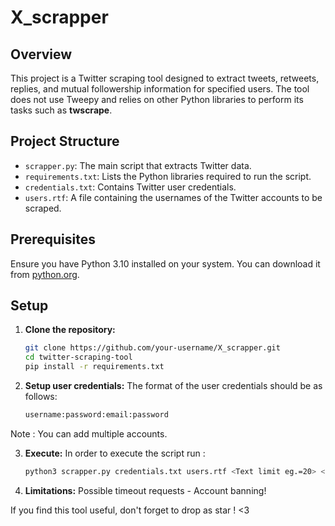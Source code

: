 # X_scrapper

## Overview

This project is a Twitter scraping tool designed to extract tweets, retweets, replies, and mutual followership information for specified users. The tool does not use Tweepy and relies on other Python libraries to perform its tasks such as **twscrape**.

## Project Structure

- `scrapper.py`: The main script that extracts Twitter data.
- `requirements.txt`: Lists the Python libraries required to run the script.
- `credentials.txt`: Contains Twitter user credentials.
- `users.rtf`: A file containing the usernames of the Twitter accounts to be scraped.

## Prerequisites

Ensure you have Python 3.10 installed on your system. You can download it from [python.org](https://www.python.org/downloads/).

## Setup

1. **Clone the repository:**

   ```bash
   git clone https://github.com/your-username/X_scrapper.git
   cd twitter-scraping-tool
   pip install -r requirements.txt

2. **Setup user credentials:**
The format of the user credentials should be as follows:
    ```bash
    username:password:email:password
Note : You can add multiple accounts.

3. **Execute:**
In order to execute the script run :
    ```bash
    python3 scrapper.py credentials.txt users.rtf <Text limit eg.=20> <saving_path>

4. **Limitations:**
Possible timeout requests - Account banning!

If you find this tool useful, don't forget to drop as star !  <3

